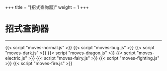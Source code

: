 +++
title = "[招式查詢器]"
weight = 1
+++

# 招式查詢器
<div id="SearchPanel"></div>

---

<div id="MoveList"></div>

{{< script "moves-normal.js" >}}
{{< script "moves-bug.js" >}}
{{< script "moves-dark.js" >}}
{{< script "moves-dragon.js" >}}
{{< script "moves-electric.js" >}}
{{< script "moves-fairy.js" >}}
{{< script "moves-fighting.js" >}}
{{< script "moves-fire.js" >}}

<script type="text/javascript">
  var SearchType="Move";
  window.addEventListener("parsePage", ()=>{
    TocInjector.parsePage("Move");
  });

</script>